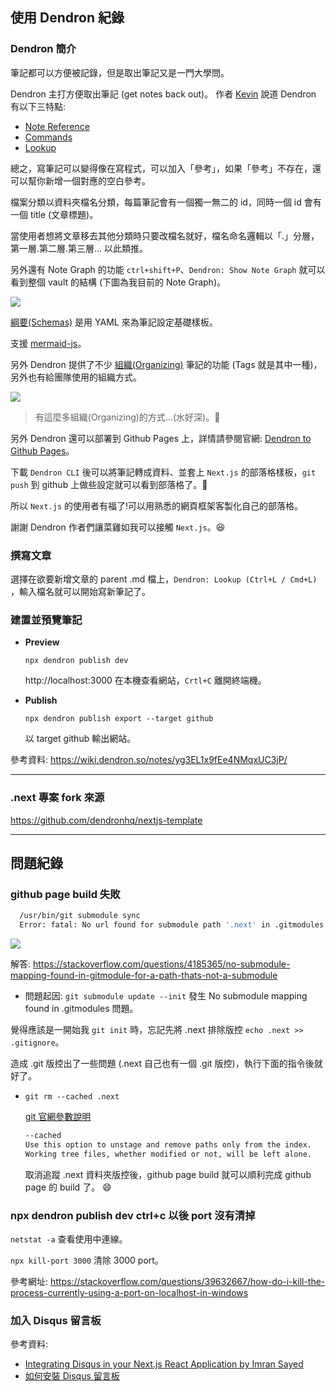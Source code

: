 

## 使用 Dendron 紀錄

### Dendron 簡介

筆記都可以方便被記錄，但是取出筆記又是一門大學問。

Dendron 主打方便取出筆記 (get notes back out)。
作者 [Kevin](https://www.dendron.so/about) 說道 Dendron 有以下三特點:

- [Note Reference](https://wiki.dendron.so/notes/f1af56bb-db27-47ae-8406-61a98de6c78c/)
- [Commands](https://wiki.dendron.so/notes/eea2b078-1acc-4071-a14e-18299fc28f47/#refactor-hierarchy)
- [Lookup](https://wiki.dendron.so/notes/a7c3a810-28c8-4b47-96a6-8156b1524af3/)

總之，寫筆記可以變得像在寫程式，可以加入「參考」，如果「參考」不存在，還可以幫你新增一個對應的空白參考。

檔案分類以資料夾檔名分類，每篇筆記會有一個獨一無二的 id，同時一個 id 會有一個 title (文章標題)。

當使用者想將文章移去其他分類時只要改檔名就好，檔名命名邏輯以「.」分層，第一層.第二層.第三層... 以此類推。

另外還有 Note Graph 的功能 `ctrl+shift+P`、`Dendron: Show Note Graph` 就可以看到整個 vault 的結構 (下圖為我目前的 Note Graph)。

![](assets/images/2022-01-01-13-19-20.png)

[綱要(Schemas)](https://wiki.dendron.so/notes/c5e5adde-5459-409b-b34d-a0d75cbb1052/) 是用 YAML 來為筆記設定基礎樣板。

支援 [mermaid-js](https://mermaid-js.github.io/mermaid/#/)。

另外 Dendron 提供了不少 [組織(Organizing)](https://wiki.dendron.so/notes/BWYKFQ8297OgfWWyV7Bgn/) 筆記的功能 (Tags 就是其中一種)，另外也有給團隊使用的組織方式。

![](assets/images/2022-01-01-13-41-23.png)

> 有這麼多組織(Organizing)的方式...(水好深)。🤤

另外 Dendron 還可以部署到 Github Pages 上，詳情請參閱官網: [Dendron to Github Pages](https://wiki.dendron.so/notes/yg3EL1x9fEe4NMqxUC3jP/)。

下載 `Dendron CLI` 後可以將筆記轉成資料、並套上 `Next.js` 的部落格樣板，`git push` 到 github 上做些設定就可以看到部落格了。🎉

所以 `Next.js` 的使用者有福了!可以用熟悉的網頁框架客製化自己的部落格。

謝謝 Dendron 作者們讓菜雞如我可以接觸 `Next.js`。😆

### 撰寫文章

選擇在欲要新增文章的 parent .md 檔上，`Dendron: Lookup (Ctrl+L / Cmd+L) `，輸入檔名就可以開始寫新筆記了。

### 建置並預覽筆記

- **Preview**

  `npx dendron publish dev`

  http://localhost:3000 在本機查看網站，`Crtl+C` 離開終端機。

- **Publish**

  `npx dendron publish export --target github`

  以 target github 輸出網站。

參考資料:
https://wiki.dendron.so/notes/yg3EL1x9fEe4NMqxUC3jP/

---

### .next 專案 fork 來源

https://github.com/dendronhq/nextjs-template

---

## 問題紀錄

### github page build 失敗

```bash
  /usr/bin/git submodule sync
  Error: fatal: No url found for submodule path '.next' in .gitmodules
```

![](/assets/images/2021-12-31-19-23-24.png)

解答: https://stackoverflow.com/questions/4185365/no-submodule-mapping-found-in-gitmodule-for-a-path-thats-not-a-submodule

- 問題起因: `git submodule update --init` 發生 No submodule mapping found in .gitmodules 問題。

覺得應該是一開始我 `git init` 時，忘記先將 .next 排除版控 `echo .next >> .gitignore`。

造成 .git 版控出了一些問題 (.next 自己也有一個 .git 版控)，執行下面的指令後就好了。

- `git rm --cached .next`

  [git 官網參數說明](https://git-scm.com/docs/git-rm)

  ```bash
  --cached
  Use this option to unstage and remove paths only from the index.
  Working tree files, whether modified or not, will be left alone.
  ```

  取消追蹤 .next 資料夾版控後，github page build 就可以順利完成 github page 的 build 了。 😄

### npx dendron publish dev ctrl+c 以後 port 沒有清掉

`netstat -a` 查看使用中連線。

`npx kill-port 3000` 清除 3000 port。

參考網址: https://stackoverflow.com/questions/39632667/how-do-i-kill-the-process-currently-using-a-port-on-localhost-in-windows

### 加入 Disqus 留言板

參考資料:

- [Integrating Disqus in your Next.js React Application by Imran Sayed](https://imranhsayed.medium.com/disqus-is-a-networked-community-platform-used-by-hundreds-of-thousands-of-sites-all-over-the-web-39b88bafaca5)
- [如何安裝 Disqus 留言板](https://ithelp.ithome.com.tw/articles/10242269)
